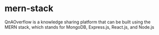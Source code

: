 # mern-stack
QnAOverflow is a knowledge sharing platform that can be built using the MERN stack, which stands for MongoDB, Express.js, React.js, and Node.js

